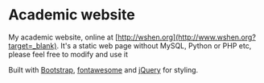 Academic website
=======


My academic website, online at [http://wshen.org](http://www.wshen.org?target=_blank). It's a static web page without MySQL, Python or PHP etc, please feel free to modify and use it

Built with [Bootstrap](http://getbootstrap.com/), [fontawesome](https://fontawesome.com/) and [jQuery](https://jquery.com/) for styling.

